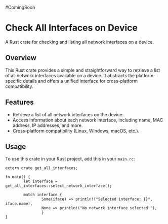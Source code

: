 #ComingSoon
# Check All Interfaces on Device

A Rust crate for checking and listing all network interfaces on a device.

## Overview

This Rust crate provides a simple and straightforward way to retrieve a list of all network interfaces available on a device. It abstracts the platform-specific details and offers a unified interface for cross-platform compatibility.

## Features

- Retrieve a list of all network interfaces on the device.
- Access information about each network interface, including name, MAC address, IP addresses, and more.
- Cross-platform compatibility (Linux, Windows, macOS, etc.).

## Usage

To use this crate in your Rust project, add this in your `main.rc`:

```
extern crate get_all_interfaces;

fn main() {
        let interface = get_all_interfaces::select_network_interface();

        match interface {
                Some(iface) => println!("Selected interface: {}", iface.name),
                None => println!("No network interface selected."),
                }
}

```

